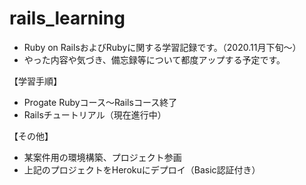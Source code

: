 # rails_learning

- Ruby on RailsおよびRubyに関する学習記録です。（2020.11月下旬～）
- やった内容や気づき、備忘録等について都度アップする予定です。

【学習手順】
- Progate Rubyコース～Railsコース終了
- Railsチュートリアル（現在進行中）

【その他】
- 某案件用の環境構築、プロジェクト参画
- 上記のプロジェクトをHerokuにデプロイ（Basic認証付き）
